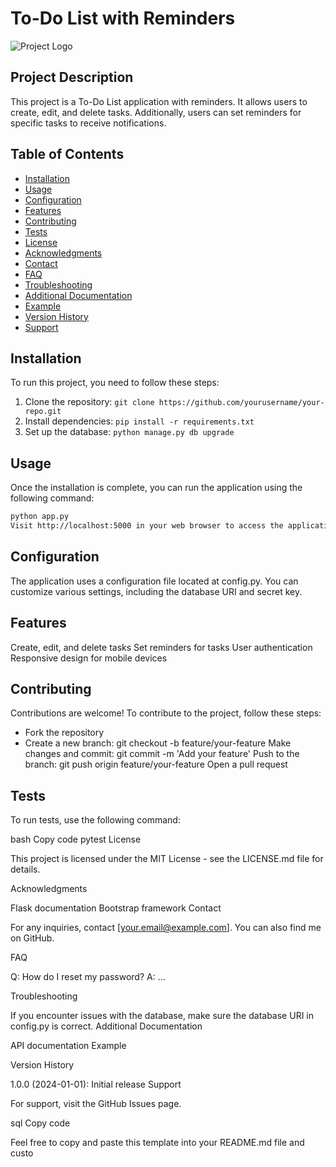 # To-Do List with Reminders

![Project Logo](link_to_logo.png)  <!-- Add a logo or badges if applicable -->

## Project Description

This project is a To-Do List application with reminders. It allows users to create, edit, and delete tasks. Additionally, users can set reminders for specific tasks to receive notifications.

## Table of Contents

- [Installation](#installation)
- [Usage](#usage)
- [Configuration](#configuration)
- [Features](#features)
- [Contributing](#contributing)
- [Tests](#tests)
- [License](#license)
- [Acknowledgments](#acknowledgments)
- [Contact](#contact)
- [FAQ](#faq)
- [Troubleshooting](#troubleshooting)
- [Additional Documentation](#additional-documentation)
- [Example](#example)
- [Version History](#version-history)
- [Support](#support)

## Installation

To run this project, you need to follow these steps:

1. Clone the repository: `git clone https://github.com/yourusername/your-repo.git`
2. Install dependencies: `pip install -r requirements.txt`
3. Set up the database: `python manage.py db upgrade`

## Usage

Once the installation is complete, you can run the application using the following command:

```bash
python app.py
Visit http://localhost:5000 in your web browser to access the application.
```

## Configuration

The application uses a configuration file located at config.py. You can customize various settings, including the database URI and secret key.

## Features

Create, edit, and delete tasks
Set reminders for tasks
User authentication
Responsive design for mobile devices

## Contributing

Contributions are welcome! To contribute to the project, follow these steps:

- Fork the repository
- Create a new branch: git checkout -b feature/your-feature
Make changes and commit: git commit -m 'Add your feature'
Push to the branch: git push origin feature/your-feature
Open a pull request

## Tests

To run tests, use the following command:

bash
Copy code
pytest
License

This project is licensed under the MIT License - see the LICENSE.md file for details.

Acknowledgments

Flask documentation
Bootstrap framework
Contact

For any inquiries, contact [your.email@example.com]. You can also find me on GitHub.

FAQ

Q: How do I reset my password?
A: ...

Troubleshooting

If you encounter issues with the database, make sure the database URI in config.py is correct.
Additional Documentation

API documentation
Example

Version History

1.0.0 (2024-01-01): Initial release
Support

For support, visit the GitHub Issues page.

sql
Copy code

Feel free to copy and paste this template into your README.md file and custo
